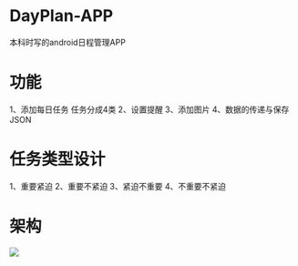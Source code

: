 # DayPlan-APP
本科时写的android日程管理APP

# 功能
1、添加每日任务
	任务分成4类
2、设置提醒
3、添加图片
4、数据的传递与保存JSON

# 任务类型设计
1、重要紧迫
2、重要不紧迫
3、紧迫不重要
4、不重要不紧迫

# 架构
![](https://github.com/goodluckcwl/-APP/raw/master/DayPlay.jpg)
